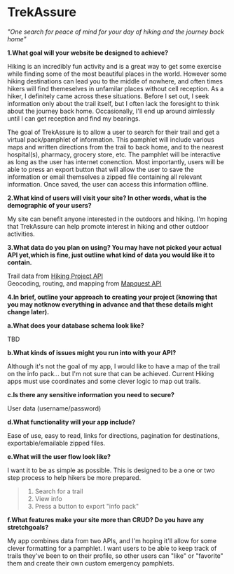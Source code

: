 # TrekAssure
*"One search for peace of mind for your day of hiking and the journey back home"*

**1.What goal will your website be designed to achieve?**  

Hiking is an incredibly fun activity and is a great way to get some exercise while finding some of the most beautiful places in the world. However some hiking destinations can lead you to the middle of nowhere, and often times hikers will find themeselves in unfamilar places without cell reception. As a hiker, I definitely came across these situations. Before I set out, I seek information only about the trail itself, but I often lack the foresight to think about the journey back home. Occasionally, I'll end up around aimlessly until I can get reception and find my bearings.    

The goal of TrekAssure is to allow a user to search for their trail and get a virtual pack/pamphlet of information. This pamphlet will include various maps and written directions from the trail to back home, and to the nearest hospital(s), pharmacy, grocery store, etc. The pamphlet will be interactive as long as the user has internet conenction. Most importantly, users will be able to press an export button that will allow the user to save the information or email themselves a zipped file containing all relevant information. Once saved, the user can access this information offline.   

**2.What kind of users will visit your site? In other words, what is the demographic of your users?**  

My site can benefit anyone interested in the outdoors and hiking. I'm hoping that TrekAssure can help promote interest in hiking and other outdoor activities. 

**3.What data do you plan on using? You may have not picked your actual API yet,which is fine, just outline what kind of data you would like it to contain.**  

Trail data from [Hiking Project API](https://www.hikingproject.com/data)  
Geocoding, routing, and mapping from [Mapquest API](https://developer.mapquest.com/)  

**4.In brief, outline your approach to creating your project (knowing that you may notknow everything in advance and that these details might change later).** 

**a.What does your database schema look like?**  

TBD

**b.What kinds of issues might you run into with your API?**  

Although it's not the goal of my app, I would like to have a map of the trail on the info pack... but I'm not sure that can be achieved. Current Hiking apps must use coordinates and some clever logic to map out trails. 

**c.Is there any sensitive information you need to secure?**  

User data (username/password)

**d.What functionality will your app include?** 

Ease of use, easy to read, links for directions, pagination for destinations, exportable/emailable zipped files. 

**e.What will the user flow look like?**  

I want it to be as simple as possible. This is designed to be a one or two step process to help hikers be more prepared.   
>1. Search for a trail  
>2. View info  
>3. Press a button to export "info pack"  

**f.What features make your site more than CRUD? Do you have any stretchgoals?**  

My app combines data from two APIs, and I'm hoping it'll allow for some clever formatting for a pamphlet. I want users to be able to keep track of trails they've been to on their profile, so other users can "like" or "favorite" them and create their own custom emergency pamphlets. 
